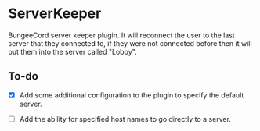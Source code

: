 # ServerKeeper #

BungeeCord server keeper plugin.  It will reconnect the user to the last server that they connected to, if they were not connected before then it will put them into the server called "Lobby".

## To-do ##

- [x] Add some additional configuration to the plugin to specify the default server.
- [ ] Add the ability for specified host names to go directly to a server.

